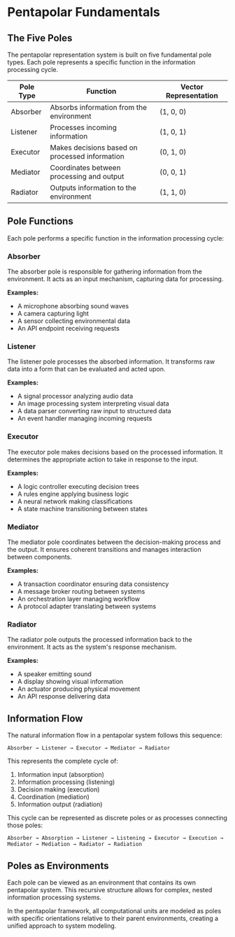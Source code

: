 # Pentapolar Fundamentals

## The Five Poles

The pentapolar representation system is built on five fundamental pole types. Each pole represents a specific function in the information processing cycle.

| Pole Type | Function | Vector Representation |
|-----------|----------|----------------------|
| Absorber  | Absorbs information from the environment | (1, 0, 0) |
| Listener  | Processes incoming information | (1, 0, 1) |
| Executor  | Makes decisions based on processed information | (0, 1, 0) |
| Mediator  | Coordinates between processing and output | (0, 0, 1) |
| Radiator  | Outputs information to the environment | (1, 1, 0) |

## Pole Functions

Each pole performs a specific function in the information processing cycle:

### Absorber

The absorber pole is responsible for gathering information from the environment. It acts as an input mechanism, capturing data for processing.

**Examples:**
- A microphone absorbing sound waves
- A camera capturing light
- A sensor collecting environmental data
- An API endpoint receiving requests

### Listener

The listener pole processes the absorbed information. It transforms raw data into a form that can be evaluated and acted upon.

**Examples:**
- A signal processor analyzing audio data
- An image processing system interpreting visual data
- A data parser converting raw input to structured data
- An event handler managing incoming requests

### Executor

The executor pole makes decisions based on the processed information. It determines the appropriate action to take in response to the input.

**Examples:**
- A logic controller executing decision trees
- A rules engine applying business logic
- A neural network making classifications
- A state machine transitioning between states

### Mediator

The mediator pole coordinates between the decision-making process and the output. It ensures coherent transitions and manages interaction between components.

**Examples:**
- A transaction coordinator ensuring data consistency
- A message broker routing between systems
- An orchestration layer managing workflow
- A protocol adapter translating between systems

### Radiator

The radiator pole outputs the processed information back to the environment. It acts as the system's response mechanism.

**Examples:**
- A speaker emitting sound
- A display showing visual information
- An actuator producing physical movement
- An API response delivering data

## Information Flow

The natural information flow in a pentapolar system follows this sequence:

```
Absorber → Listener → Executor → Mediator → Radiator
```

This represents the complete cycle of:
1. Information input (absorption)
2. Information processing (listening)
3. Decision making (execution)
4. Coordination (mediation)
5. Information output (radiation)

This cycle can be represented as discrete poles or as processes connecting those poles:

```
Absorber → Absorption → Listener → Listening → Executor → Execution → Mediator → Mediation → Radiator → Radiation
```

## Poles as Environments

Each pole can be viewed as an environment that contains its own pentapolar system. This recursive structure allows for complex, nested information processing systems.

In the pentapolar framework, all computational units are modeled as poles with specific orientations relative to their parent environments, creating a unified approach to system modeling.